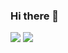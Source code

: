 ### Hi there 👋

<!--
**rhymus314/rhymus314** is a ✨ _special_ ✨ repository because its `README.md` (this file) appears on your GitHub profile.

Here are some ideas to get you started:

- 🔭 I’m currently working on ...
- 🌱 I’m currently learning ...
- 👯 I’m looking to collaborate on ...
- 🤔 I’m looking for help with ...
- 💬 Ask me about ...
- 📫 How to reach me: ...
- 😄 Pronouns: ...
- ⚡ Fun fact: ...
-->
<img src="https://img.shields.io/badge/python-3776AB?style=flat-square&logo=python&logoColor=yellow"/>
<img src="https://img.shields.io/badge/docker-2496ED?style=flat-square&logo=docker&logoColor=white"/>
